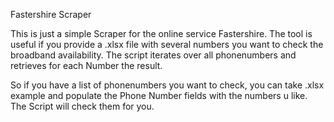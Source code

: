 Fastershire Scraper

This is just a simple Scraper for the online service Fastershire. 
The tool is useful if you provide a .xlsx file with several numbers you want to check the broadband availability.
The script iterates over all phonenumbers and retrieves for each Number the result.

So if you have a list of phonenumbers you want to check, you can take .xlsx example and populate the Phone Number fields
with the numbers u like. The Script will check them for you. 

